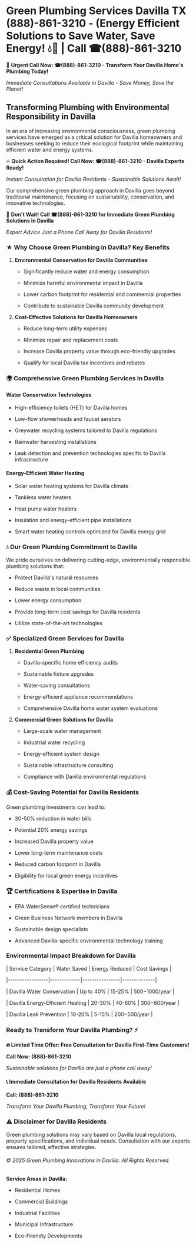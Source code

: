 # Green Plumbing Services Davilla TX (888)-861-3210 - (Energy Efficient Solutions to Save Water, Save Energy! 💧🌿 | Call ☎(888)-861-3210

🚨 **Urgent Call Now: ☎(888)-861-3210 - Transform Your Davilla Home's Plumbing Today!**
*Immediate Consultations Available in Davilla - Save Money, Save the Planet!*

## Transforming Plumbing with Environmental Responsibility in Davilla

In an era of increasing environmental consciousness, green plumbing services have emerged as a critical solution for Davilla homeowners and businesses seeking to reduce their ecological footprint while maintaining efficient water and energy systems. 

🔥 **Quick Action Required! Call Now: ☎(888)-861-3210 - Davilla Experts Ready!**
*Instant Consultation for Davilla Residents - Sustainable Solutions Await!*

Our comprehensive green plumbing approach in Davilla goes beyond traditional maintenance, focusing on sustainability, conservation, and innovative technologies.

🚨 **Don't Wait! Call ☎(888)-861-3210 for Immediate Green Plumbing Solutions in Davilla**
*Expert Advice Just a Phone Call Away for Davilla Residents!*

### ★ Why Choose Green Plumbing in Davilla? Key Benefits

1. **Environmental Conservation for Davilla Communities** 
   - Significantly reduce water and energy consumption
   - Minimize harmful environmental impact in Davilla
   - Lower carbon footprint for residential and commercial properties
   - Contribute to sustainable Davilla community development

2. **Cost-Effective Solutions for Davilla Homeowners** 
   - Reduce long-term utility expenses
   - Minimize repair and replacement costs
   - Increase Davilla property value through eco-friendly upgrades
   - Qualify for local Davilla tax incentives and rebates

### 🌍 Comprehensive Green Plumbing Services in Davilla

#### Water Conservation Technologies
- High-efficiency toilets (HET) for Davilla homes
- Low-flow showerheads and faucet aerators
- Greywater recycling systems tailored to Davilla regulations
- Rainwater harvesting installations
- Leak detection and prevention technologies specific to Davilla infrastructure

#### Energy-Efficient Water Heating
- Solar water heating systems for Davilla climate
- Tankless water heaters
- Heat pump water heaters
- Insulation and energy-efficient pipe installations
- Smart water heating controls optimized for Davilla energy grid

### 💧 Our Green Plumbing Commitment to Davilla

We pride ourselves on delivering cutting-edge, environmentally responsible plumbing solutions that:
- Protect Davilla's natural resources
- Reduce waste in local communities
- Lower energy consumption
- Provide long-term cost savings for Davilla residents
- Utilize state-of-the-art technologies

### ✅ Specialized Green Services for Davilla

1. **Residential Green Plumbing**
   - Davilla-specific home efficiency audits
   - Sustainable fixture upgrades
   - Water-saving consultations
   - Energy-efficient appliance recommendations
   - Comprehensive Davilla home water system evaluations

2. **Commercial Green Solutions for Davilla**
   - Large-scale water management
   - Industrial water recycling
   - Energy-efficient system design
   - Sustainable infrastructure consulting
   - Compliance with Davilla environmental regulations

### 💰 Cost-Saving Potential for Davilla Residents

Green plumbing investments can lead to:
- 30-50% reduction in water bills
- Potential 20% energy savings
- Increased Davilla property value
- Lower long-term maintenance costs
- Reduced carbon footprint in Davilla
- Eligibility for local green energy incentives

### 🏆 Certifications & Expertise in Davilla

- EPA WaterSense® certified technicians
- Green Business Network members in Davilla
- Sustainable design specialists
- Advanced Davilla-specific environmental technology training

### Environmental Impact Breakdown for Davilla

| Service Category | Water Saved | Energy Reduced | Cost Savings |
|-----------------|-------------|----------------|--------------|
| Davilla Water Conservation | Up to 40% | 15-25% | $500-$1000/year |
| Davilla Energy-Efficient Heating | 20-30% | 40-60% | $300-$800/year |
| Davilla Leak Prevention | 10-20% | 5-15% | $200-$500/year |

### Ready to Transform Your Davilla Plumbing? ⚡

**🔥 Limited Time Offer: Free Consultation for Davilla First-Time Customers!**

**Call Now: (888)-861-3210**
*Sustainable solutions for Davilla are just a phone call away!*

#### 📞 Immediate Consultation for Davilla Residents Available

**Call: (888)-861-3210**
*Transform Your Davilla Plumbing, Transform Your Future!*

### ⚠️ Disclaimer for Davilla Residents

Green plumbing solutions may vary based on Davilla local regulations, property specifications, and individual needs. Consultation with our experts ensures tailored, effective strategies.

###### © 2025 Green Plumbing Innovations in Davilla. All Rights Reserved.

**Service Areas in Davilla:** 
- Residential Homes
- Commercial Buildings
- Industrial Facilities
- Municipal Infrastructure
- Eco-Friendly Developments
